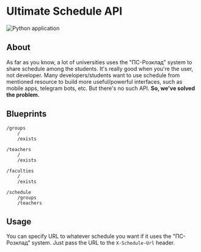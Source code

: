 # Ultimate Schedule API

![Python application](https://github.com/skhortiuk/asu-schedule/workflows/Python%20application/badge.svg?branch=master)

## About
As far as you know, a lot of universities uses the "ПС-Розклад" system to share schedule among the students.
It's really good when you're the user, not developer. Many developers/students want to use schedule from mentioned 
resource to build more useful/powerful interfaces, such as mobile apps, telegram bots, etc.
But there's no such API. **So, we've solved the problem.** 

## Blueprints
```
/groups
    /
    /exists

/teachers
    /
    /exists

/faculties
    /
    /exists

/schedule
    /groups
    /teachers
```

## Usage
You can specify URL to whatever schedule you want if it uses the "ПС-Розклад" system. 
Just pass the URL to the `X-Schedule-Url` header.
